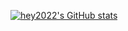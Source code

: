 [![hey2022's GitHub stats](https://github-readme-stats.vercel.app/api?username=hey2022&show=reviews,discussions_started,discussions_answered,prs_merged,prs_merged_percentage&show_icons=true&theme=catppuccin_mocha)](https://github.com/anuraghazra/github-readme-stats)
